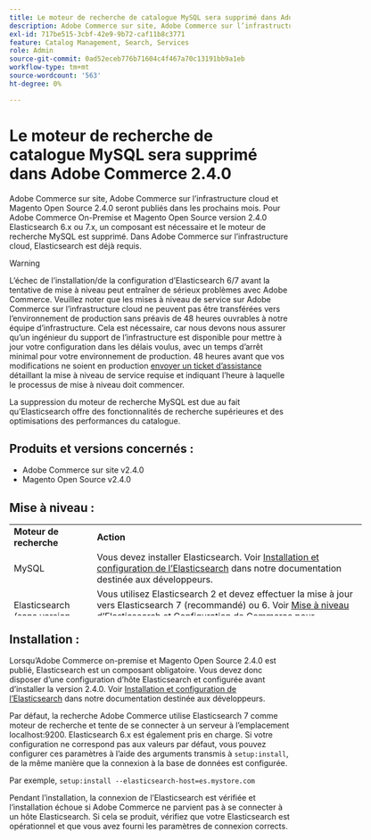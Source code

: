```yaml
---
title: Le moteur de recherche de catalogue MySQL sera supprimé dans Adobe Commerce 2.4.0
description: Adobe Commerce sur site, Adobe Commerce sur l’infrastructure cloud et Magento Open Source 2.4.0 seront publiés dans les prochains mois. Pour Adobe Commerce On-Premise et Magento Open Source version 2.4.0 Elasticsearch 6.x ou 7.x, un composant est nécessaire et le moteur de recherche MySQL est supprimé. Dans Adobe Commerce sur l’infrastructure cloud, Elasticsearch est déjà requis.
exl-id: 717be515-3cbf-42e9-9b72-caf11b8c3771
feature: Catalog Management, Search, Services
role: Admin
source-git-commit: 0ad52eceb776b71604c4f467a70c13191bb9a1eb
workflow-type: tm+mt
source-wordcount: '563'
ht-degree: 0%

---
```


# Le moteur de recherche de catalogue MySQL sera supprimé dans Adobe Commerce 2.4.0

Adobe Commerce sur site, Adobe Commerce sur l’infrastructure cloud et Magento Open Source 2.4.0 seront publiés dans les prochains mois. Pour Adobe Commerce On-Premise et Magento Open Source version 2.4.0 Elasticsearch 6.x ou 7.x, un composant est nécessaire et le moteur de recherche MySQL est supprimé. Dans Adobe Commerce sur l’infrastructure cloud, Elasticsearch est déjà requis.

>[!WARNING]
>
>L’échec de l’installation/de la configuration d’Elasticsearch 6/7 avant la tentative de mise à niveau peut entraîner de sérieux problèmes avec Adobe Commerce. Veuillez noter que les mises à niveau de service sur Adobe Commerce sur l’infrastructure cloud ne peuvent pas être transférées vers l’environnement de production sans préavis de 48 heures ouvrables à notre équipe d’infrastructure. Cela est nécessaire, car nous devons nous assurer qu’un ingénieur du support de l’infrastructure est disponible pour mettre à jour votre configuration dans les délais voulus, avec un temps d’arrêt minimal pour votre environnement de production. 48 heures avant que vos modifications ne soient en production [envoyer un ticket d’assistance](/help/help-center-guide/help-center/magento-help-center-user-guide.md#submit-ticket) détaillant la mise à niveau de service requise et indiquant l’heure à laquelle le processus de mise à niveau doit commencer.

La suppression du moteur de recherche MySQL est due au fait qu’Elasticsearch offre des fonctionnalités de recherche supérieures et des optimisations des performances du catalogue.

## Produits et versions concernés :

* Adobe Commerce sur site v2.4.0
* Magento Open Source v2.4.0

## Mise à niveau :

<table style="height: 164px; width: 632.2px;">
<tbody>
<tr>
<td class="wysiwyg-text-align-center" style="width: 133px;"><strong>Moteur de recherche</strong></td>
<td class="wysiwyg-text-align-center" style="width: 478.2px;"><strong>Action</strong></td>
</tr>
<tr>
<td class="wysiwyg-text-align-center" style="width: 133px;">MySQL</td>
<td style="width: 478.2px;">Vous devez installer Elasticsearch. Voir <a href="https://devdocs.magento.com/guides/v2.3/config-guide/elasticsearch/es-overview.html">Installation et configuration de l’Elasticsearch</a> dans notre documentation destinée aux développeurs.</td>
</tr>
<tr>
<td class="wysiwyg-text-align-center" style="width: 133px;">Elasticsearch (sans version répertoriée)</td>
<td style="width: 478.2px;">Vous utilisez Elasticsearch 2 et devez effectuer la mise à jour vers Elasticsearch 7 (recommandé) ou 6. Voir <a href="https://devdocs.magento.com/guides/v2.3/config-guide/elasticsearch/es-overview.html#es-upgrade6">Mise à niveau d’Elasticsearch</a> et <a href="https://devdocs.magento.com/guides/v2.3/config-guide/elasticsearch/configure-magento.html">Configuration de Commerce pour l’utilisation d’Elasticsearch</a> pour plus d’informations, voir la documentation destinée aux développeurs .</td>
</tr>
<tr>
<td class="wysiwyg-text-align-center" style="width: 133px;">ELASTICSEARCH 5</td>
<td style="width: 478.2px;">L’Elasticsearch 5 a atteint sa valeur <a href="https://www.elastic.co/support/eol">Fin de vie</a> et a été abandonné dans Adobe Commerce 2.4.0. Mettez à jour vers Elasticsearch 7 (recommandé) ou 6.</td>
</tr>
<tr>
<td class="wysiwyg-text-align-center" style="width: 133px;">Elasticsearch 6 ou 7</td>
<td style="width: 478.2px;">Vous n’êtes pas tenu d’effectuer d’autres étapes avant la mise à niveau vers Adobe Commerce 2.4.0.</td>
</tr>
<tr>
<td class="wysiwyg-text-align-center" style="width: 133px;">Extension tierce</td>
<td style="width: 478.2px;">Vous n’avez pas besoin d’installer Elasticsearch. Adobe Commerce vous recommande de contacter le fournisseur de votre moteur de recherche pour déterminer si votre extension est entièrement compatible avec Adobe Commerce 2.4.0.</td>
</tr>
</tbody>
</table>

## Installation :

Lorsqu’Adobe Commerce on-premise et Magento Open Source 2.4.0 est publié, Elasticsearch est un composant obligatoire. Vous devez donc disposer d’une configuration d’hôte Elasticsearch et configurée avant d’installer la version 2.4.0. Voir [Installation et configuration de l’Elasticsearch](https://devdocs.magento.com/guides/v2.3/config-guide/elasticsearch/es-overview.html) dans notre documentation destinée aux développeurs.

Par défaut, la recherche Adobe Commerce utilise Elasticsearch 7 comme moteur de recherche et tente de se connecter à un serveur à l’emplacement localhost:9200. Elasticsearch 6.x est également pris en charge. Si votre configuration ne correspond pas aux valeurs par défaut, vous pouvez configurer ces paramètres à l’aide des arguments transmis à `setup:install`, de la même manière que la connexion à la base de données est configurée.

Par exemple, `setup:install --elasticsearch-host=es.mystore.com`

Pendant l’installation, la connexion de l’Elasticsearch est vérifiée et l’installation échoue si Adobe Commerce ne parvient pas à se connecter à un hôte Elasticsearch. Si cela se produit, vérifiez que votre Elasticsearch est opérationnel et que vous avez fourni les paramètres de connexion corrects.
